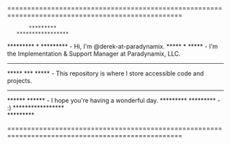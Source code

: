 ==================================================================================================
      
           *********          
       *****************      
  *********    *    *********  -  Hi, I'm @derek-at-paradynamix.
  *****        *        *****  -  I'm the Implementation & Support Manager at Paradynamix, LLC.
  *****        *        *****
  *****       ***       *****  -  This repository is where I store accessible code and projects.
  *****  ****     ****  *****
  ******               ******  -  I hope you're having a wonderful day.
  *********         *********  -  :)
       *****************      
           *********          
           
==================================================================================================
